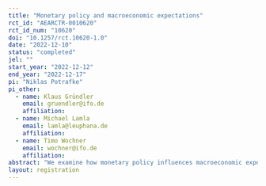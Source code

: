 ```yaml
---
title: "Monetary policy and macroeconomic expectations"
rct_id: "AEARCTR-0010620"
rct_id_num: "10620"
doi: "10.1257/rct.10620-1.0"
date: "2022-12-10"
status: "completed"
jel: ""
start_year: "2022-12-12"
end_year: "2022-12-17"
pi: "Niklas Potrafke"
pi_other:
  - name: Klaus Gründler
    email: gruendler@ifo.de
    affiliation: 
  - name: Michael Lamla
    email: lamla@leuphana.de
    affiliation: 
  - name: Timo Wochner
    email: wochner@ifo.de
    affiliation: 
abstract: "We examine how monetary policy influences macroeconomic expectations of experts. We run two large-scale international surveys among economic experts and exploit the effects of announcements of key interest rates on inflation rates and economic growth expectations. "
layout: registration
---
```


